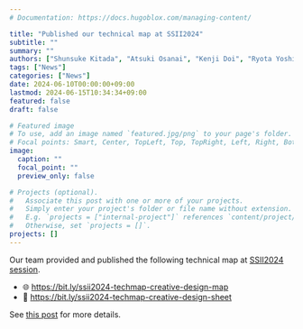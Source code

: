 ```yaml
---
# Documentation: https://docs.hugoblox.com/managing-content/

title: "Published our technical map at SSII2024"
subtitle: ""
summary: ""
authors: ["Shunsuke Kitada", "Atsuki Osanai", "Kenji Doi", "Ryota Yoshihashi", "Nghia Truong"]
tags: ["News"]
categories: ["News"]
date: 2024-06-10T00:00:00+09:00
lastmod: 2024-06-15T10:34:34+09:00
featured: false
draft: false

# Featured image
# To use, add an image named `featured.jpg/png` to your page's folder.
# Focal points: Smart, Center, TopLeft, Top, TopRight, Left, Right, BottomLeft, Bottom, BottomRight.
image:
  caption: ""
  focal_point: ""
  preview_only: false

# Projects (optional).
#   Associate this post with one or more of your projects.
#   Simply enter your project's folder or file name without extension.
#   E.g. `projects = ["internal-project"]` references `content/project/deep-learning/index.md`.
#   Otherwise, set `projects = []`.
projects: []
---
```


Our team provided and published the following technical map at [SSII2024 session](https://confit.atlas.jp/guide/event/ssii2024/static/special_project_tech_map).
- 🌐 https://bit.ly/ssii2024-techmap-creative-design-map
- 📃 https://bit.ly/ssii2024-techmap-creative-design-sheet

See [this post](/talk/ssii2024-technical-map-creative-design-generation-ssii24/) for more details.
